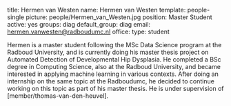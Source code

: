title: Hermen van Westen
name: Hermen van Westen
template: people-single
picture: people/Hermen_van_Westen.jpg
position: Master Student
active: yes
groups: diag
default_group: diag
email: hermen.vanwesten@radboudumc.nl
office: 
type: student

Hermen is a master student following the MSc Data Science program at the Radboud University, and is currently doing his master thesis project on Automated Detection of Developmental Hip Dysplasia. He completed a BSc degree in Computing Science, also at the Radboud University, and became interested in applying machine learning in various contexts. After doing an internship on the same topic at the Radboudumc, he decided to continue working on this topic as part of his master thesis. He is under supervision of [member/thomas-van-den-heuvel].